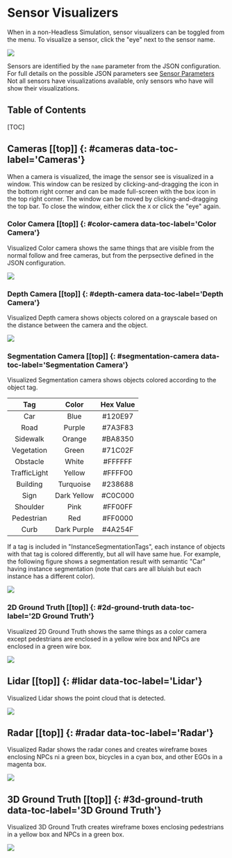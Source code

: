 # <a name="top"></a>Sensor Visualizers
When in a non-Headless Simulation, sensor visualizers can be toggled from the menu. To visualize a sensor, click the "eye" next to the sensor name.

[![](images/visualizer-menu.png)](images/full_size_images/visualizer-menu.png)

Sensors are identified by the `name` parameter from the JSON configuration. 
For full details on the possible JSON parameters see [Sensor Parameters](sensor-json-options.md)
Not all sensors have visualizations available, only sensors who have will show their visualizations.

<h2>Table of Contents</h2>
[TOC]


## Cameras [[top]] {: #cameras data-toc-label='Cameras'}
When a camera is visualized, the image the sensor see is visualized in a window. 
This window can be resized by clicking-and-dragging the icon in the bottom right corner and can be made full-screen with the box icon in the top right corner. 
The window can be moved by clicking-and-dragging the top bar. To close the window, either click the `X` or click the "eye" again.

### Color Camera [[top]] {: #color-camera data-toc-label='Color Camera'}
Visualized Color camera shows the same things that are visible from the normal follow and free cameras, but from the perpsective defined in the JSON configuration.

[![](images/color-camera-visualized.png)](images/full_size_images/color-camera-visualized.png)

### Depth Camera [[top]] {: #depth-camera data-toc-label='Depth Camera'}
Visualized Depth camera shows objects colored on a grayscale based on the distance between the camera and the object.

[![](images/depth-camera-visualized.png)](images/full_size_images/depth-camera-visualized.png)

### Segmentation Camera [[top]] {: #segmentation-camera data-toc-label='Segmentation Camera'}
Visualized Segmentation camera shows objects colored according to the object tag.

|Tag|Color|Hex Value|
|:-:|:-:|:-:|
|Car|Blue|#120E97|
|Road|Purple|#7A3F83|
|Sidewalk|Orange|#BA8350|
|Vegetation|Green|#71C02F|
|Obstacle|White|#FFFFFF|
|TrafficLight|Yellow|#FFFF00|
|Building|Turquoise|#238688|
|Sign|Dark Yellow|#C0C000|
|Shoulder|Pink|#FF00FF|
|Pedestrian|Red|#FF0000|
|Curb|Dark Purple|#4A254F|

If a tag is included in "InstanceSegmentationTags", each instance of objects with that tag is colored differently, but all will have same hue. For example, the following figure shows a segmentation result with semantic "Car" having instance segmentation (note that cars are all bluish but each instance has a different color).

[![](images/segmentation-visualized.png)](images/full_size_images/segmentation-visualized.png)

### 2D Ground Truth [[top]] {: #2d-ground-truth data-toc-label='2D Ground Truth'}
Visualized 2D Ground Truth shows the same things as a color camera except pedestrians are enclosed in a yellow wire box and NPCs are enclosed in a green wire box.

[![](images/2d-ground-truth-visualized.png)](images/full_size_images/2d-ground-truth-visualized.png)

## Lidar [[top]] {: #lidar data-toc-label='Lidar'}
Visualized Lidar shows the point cloud that is detected.

[![](images/lidar-visualized.png)](images/full_size_images/lidar-visualized.png)

## Radar [[top]] {: #radar data-toc-label='Radar'}
Visualized Radar shows the radar cones and creates wireframe boxes enclosing NPCs ni a green box, bicycles in a cyan box, and other EGOs in a magenta box.

[![](images/radar-visualized.png)](images/full_size_images/radar-visualized.png)

## 3D Ground Truth [[top]] {: #3d-ground-truth data-toc-label='3D Ground Truth'}
Visualized 3D Ground Truth creates wireframe boxes enclosing pedestrians in a yellow box and NPCs in a green box.

[![](images/visualizer-menu.png)](images/full_size_images/visualizer-menu.png)
